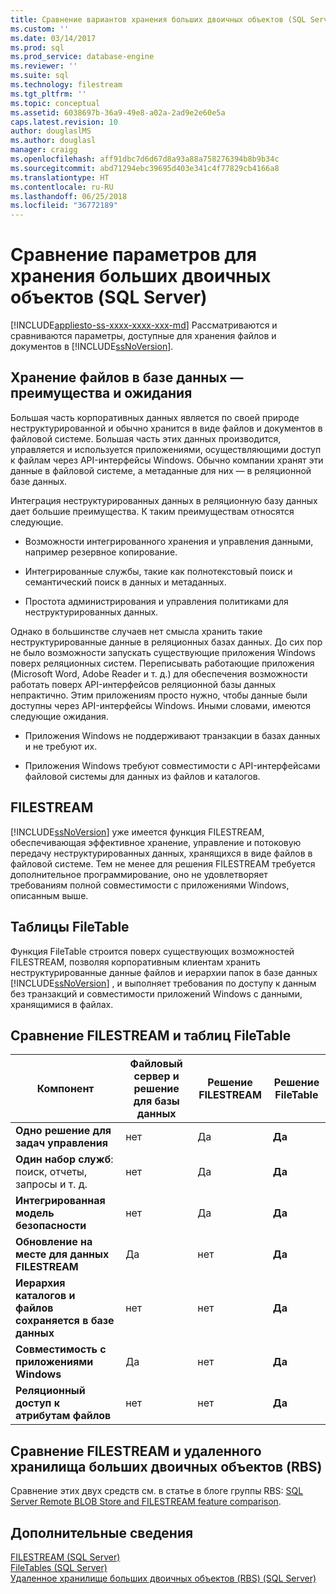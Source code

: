 ```yaml
---
title: Сравнение вариантов хранения больших двоичных объектов (SQL Server) | Документация Майкрософт
ms.custom: ''
ms.date: 03/14/2017
ms.prod: sql
ms.prod_service: database-engine
ms.reviewer: ''
ms.suite: sql
ms.technology: filestream
ms.tgt_pltfrm: ''
ms.topic: conceptual
ms.assetid: 6038697b-36a9-49e8-a02a-2ad9e2e60e5a
caps.latest.revision: 10
author: douglaslMS
ms.author: douglasl
manager: craigg
ms.openlocfilehash: aff91dbc7d6d67d8a93a88a758276394b8b9b34c
ms.sourcegitcommit: abd71294ebc39695d403e341c4f77829cb4166a8
ms.translationtype: HT
ms.contentlocale: ru-RU
ms.lasthandoff: 06/25/2018
ms.locfileid: "36772189"
---
```

# <a name="compare-options-for-storing-blobs-sql-server"></a>Сравнение параметров для хранения больших двоичных объектов (SQL Server)
[!INCLUDE[appliesto-ss-xxxx-xxxx-xxx-md](../../includes/appliesto-ss-xxxx-xxxx-xxx-md.md)]
  Рассматриваются и сравниваются параметры, доступные для хранения файлов и документов в [!INCLUDE[ssNoVersion](../../includes/ssnoversion-md.md)].  
  
##  <a name="Expectations"></a> Хранение файлов в базе данных — преимущества и ожидания  
 Большая часть корпоративных данных является по своей природе неструктурированной и обычно хранится в виде файлов и документов в файловой системе. Большая часть этих данных производится, управляется и используется приложениями, осуществляющими доступ к файлам через API-интерфейсы Windows. Обычно компании хранят эти данные в файловой системе, а метаданные для них — в реляционной базе данных.  
  
 Интеграция неструктурированных данных в реляционную базу данных дает большие преимущества. К таким преимуществам относятся следующие.  
  
-   Возможности интегрированного хранения и управления данными, например резервное копирование.  
  
-   Интегрированные службы, такие как полнотекстовый поиск и семантический поиск в данных и метаданных.  
  
-   Простота администрирования и управления политиками для неструктурированных данных.  
  
 Однако в большинстве случаев нет смысла хранить такие неструктурированные данные в реляционных базах данных. До сих пор не было возможности запускать существующие приложения Windows поверх реляционных систем. Переписывать работающие приложения (Microsoft Word, Adobe Reader и т. д.) для обеспечения возможности работать поверх API-интерфейсов реляционной базы данных непрактично. Этим приложениям просто нужно, чтобы данные были доступны через API-интерфейсы Windows. Иными словами, имеются следующие ожидания.  
  
-   Приложения Windows не поддерживают транзакции в базах данных и не требуют их.  
  
-   Приложения Windows требуют совместимости с API-интерфейсами файловой системы для данных из файлов и каталогов.  
  
##  <a name="Filestream"></a> FILESTREAM  
 [!INCLUDE[ssNoVersion](../../includes/ssnoversion-md.md)] уже имеется функция FILESTREAM, обеспечивающая эффективное хранение, управление и потоковую передачу неструктурированных данных, хранящихся в виде файлов в файловой системе. Тем не менее для решения FILESTREAM требуется дополнительное программирование, оно не удовлетворяет требованиям полной совместимости с приложениями Windows, описанным выше.  
  
##  <a name="FileTables"></a> Таблицы FileTable  
 Функция FileTable строится поверх существующих возможностей FILESTREAM, позволяя корпоративным клиентам хранить неструктурированные данные файлов и иерархии папок в базе данных [!INCLUDE[ssNoVersion](../../includes/ssnoversion-md.md)] , и выполняет требования по доступу к данным без транзакций и совместимости приложений Windows с данными, хранящимися в файлах.  
  
##  <a name="CompareFileTable"></a> Сравнение FILESTREAM и таблиц FileTable  
  
|Компонент|Файловый сервер и решение для базы данных|Решение FILESTREAM|Решение FileTable|  
|-------------|---------------------------------------|-------------------------|------------------------|  
|**Одно решение для задач управления**|нет|Да|**Да**|  
|**Один набор служб**: поиск, отчеты, запросы и т. д.|нет|Да|**Да**|  
|**Интегрированная модель безопасности**|нет|Да|**Да**|  
|**Обновление на месте для данных FILESTREAM**|Да|нет|**Да**|  
|**Иерархия каталогов и файлов сохраняется в базе данных**|нет|нет|**Да**|  
|**Совместимость с приложениями Windows**|Да|нет|**Да**|  
|**Реляционный доступ к атрибутам файлов**|нет|нет|**Да**|  
  
##  <a name="CompareRBS"></a> Сравнение FILESTREAM и удаленного хранилища больших двоичных объектов (RBS)  
 Сравнение этих двух средств см. в статье в блоге группы RBS: [SQL Server Remote BLOB Store and FILESTREAM feature comparison](http://go.microsoft.com/fwlink/?LinkId=210317).  
  
##  <a name="more"></a> Дополнительные сведения  
 [FILESTREAM (SQL Server)](../../relational-databases/blob/filestream-sql-server.md)  
 [FileTables (SQL Server)](../../relational-databases/blob/filetables-sql-server.md)  
 [Удаленное хранилище больших двоичных объектов (RBS) (SQL Server)](../../relational-databases/blob/remote-blob-store-rbs-sql-server.md)  
  
